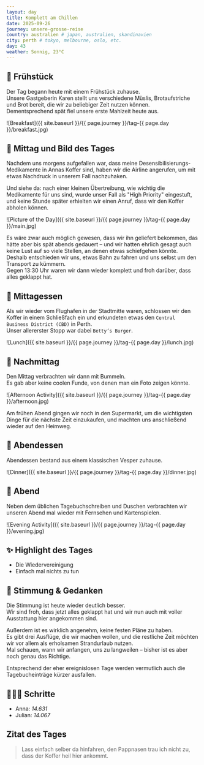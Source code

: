```yaml
---
layout: day
title: Komplett am Chillen
date: 2025-09-26
journey: unsere-grosse-reise
country: australien # japan, australien, skandinavien
city: perth # tokyo, melbourne, oslo, etc.
day: 43
weather: Sonnig, 23°C
---
```


## 🥐 Frühstück

Der Tag begann heute mit einem Frühstück zuhause.  
Unsere Gastgeberin Karen stellt uns verschiedene Müslis, Brotaufstriche und Brot bereit, die wir zu beliebiger Zeit nutzen können.  
Dementsprechend spät fiel unsere erste Mahlzeit heute aus.  

![Breakfast]({{ site.baseurl }}/{{ page.journey }}/tag-{{ page.day }}/breakfast.jpg)

## 🌇 Mittag und Bild des Tages

Nachdem uns morgens aufgefallen war, dass meine Desensibilisierungs-Medikamente in Annas Koffer sind, haben wir die Airline angerufen, um mit etwas Nachdruck in unserem Fall nachzuhaken.  

Und siehe da: nach einer kleinen Übertreibung, wie wichtig die Medikamente für uns sind, wurde unser Fall als "High Priority" eingestuft, und keine Stunde später erhielten wir einen Anruf, dass wir den Koffer abholen können.  

![Picture of the Day]({{ site.baseurl }}/{{ page.journey }}/tag-{{ page.day }}/main.jpg)

Es wäre zwar auch möglich gewesen, dass wir ihn geliefert bekommen, das hätte aber bis spät abends gedauert – und wir hatten ehrlich gesagt auch keine Lust auf so viele Stellen, an denen etwas schiefgehen könnte.  
Deshalb entschieden wir uns, etwas Bahn zu fahren und uns selbst um den Transport zu kümmern.  
Gegen 13:30 Uhr waren wir dann wieder komplett und froh darüber, dass alles geklappt hat.  

## 🍣 Mittagessen

Als wir wieder vom Flughafen in der Stadtmitte waren, schlossen wir den Koffer in einem Schließfach ein und erkundeten etwas den `Central Business District (CBD)` in Perth.  
Unser allererster Stopp war dabei `Betty’s Burger`.  

![Lunch]({{ site.baseurl }}/{{ page.journey }}/tag-{{ page.day }}/lunch.jpg)

## 🌆 Nachmittag

Den Mittag verbrachten wir dann mit Bummeln.  
Es gab aber keine coolen Funde, von denen man ein Foto zeigen könnte.  

![Afternoon Activity]({{ site.baseurl }}/{{ page.journey }}/tag-{{ page.day }}/afternoon.jpg)

Am frühen Abend gingen wir noch in den Supermarkt, um die wichtigsten Dinge für die nächste Zeit einzukaufen, und machten uns anschließend wieder auf den Heimweg.  

## 🍜 Abendessen

Abendessen bestand aus einem klassischen Vesper zuhause.  

![Dinner]({{ site.baseurl }}/{{ page.journey }}/tag-{{ page.day }}/dinner.jpg)

## 🌙 Abend

Neben dem üblichen Tagebuchschreiben und Duschen verbrachten wir unseren Abend mal wieder mit Fernsehen und Kartenspielen.  

![Evening Activity]({{ site.baseurl }}/{{ page.journey }}/tag-{{ page.day }}/evening.jpg)

## ✨ Highlight des Tages

- Die Wiedervereinigung  
- Einfach mal nichts zu tun  

## 💭 Stimmung & Gedanken

Die Stimmung ist heute wieder deutlich besser.  
Wir sind froh, dass jetzt alles geklappt hat und wir nun auch mit voller Ausstattung hier angekommen sind.  

Außerdem ist es wirklich angenehm, keine festen Pläne zu haben.  
Es gibt drei Ausflüge, die wir machen wollen, und die restliche Zeit möchten wir vor allem als erholsamen Strandurlaub nutzen.  
Mal schauen, wann wir anfangen, uns zu langweilen – bisher ist es aber noch genau das Richtige.  

Entsprechend der eher ereignislosen Tage werden vermutlich auch die Tagebucheinträge kürzer ausfallen.  

## 🏃🏽‍♀️ Schritte

- Anna: _14.631_  
- Julian: _14.067_  

## Zitat des Tages

> Lass einfach selber da hinfahren, den Pappnasen trau ich nicht zu, dass der Koffer heil hier ankommt.
